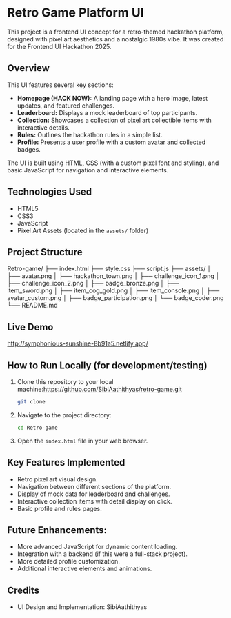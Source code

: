 # Retro Game Platform UI

This project is a frontend UI concept for a retro-themed hackathon platform, designed with pixel art aesthetics and a nostalgic 1980s vibe. It was created for the Frontend UI Hackathon 2025.

## Overview

This UI features several key sections:

* **Homepage (HACK NOW):** A landing page with a hero image, latest updates, and featured challenges.
* **Leaderboard:** Displays a mock leaderboard of top participants.
* **Collection:** Showcases a collection of pixel art collectible items with interactive details.
* **Rules:** Outlines the hackathon rules in a simple list.
* **Profile:** Presents a user profile with a custom avatar and collected badges.

The UI is built using HTML, CSS (with a custom pixel font and styling), and basic JavaScript for navigation and interactive elements.

## Technologies Used

* HTML5
* CSS3
* JavaScript
* Pixel Art Assets (located in the `assets/` folder)

## Project Structure

Retro-game/
├── index.html
├── style.css
├── script.js
├── assets/
│   ├── avatar.png
│   ├── hackathon_town.png
│   ├── challenge_icon_1.png
│   ├── challenge_icon_2.png
│   ├── badge_bronze.png
│   ├── item_sword.png
│   ├── item_cog_gold.png
│   ├── item_console.png
│   ├── avatar_custom.png
│   ├── badge_participation.png
│   └── badge_coder.png
└── README.md

## Live Demo

http://symphonious-sunshine-8b91a5.netlify.app/

## How to Run Locally (for development/testing)

1.  Clone this repository to your local machine:https://github.com/SibiAathithyas/retro-game.git
    ```bash
    git clone 
    ```
2.  Navigate to the project directory:
    ```bash
    cd Retro-game
    ```
3.  Open the `index.html` file in your web browser.

## Key Features Implemented

* Retro pixel art visual design.
* Navigation between different sections of the platform.
* Display of mock data for leaderboard and challenges.
* Interactive collection items with detail display on click.
* Basic profile and rules pages.

## Future Enhancements:

* More advanced JavaScript for dynamic content loading.
* Integration with a backend (if this were a full-stack project).
* More detailed profile customization.
* Additional interactive elements and animations.

## Credits

* UI Design and Implementation: SibiAathithyas
